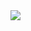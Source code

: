 
<img src="https://capsule-render.vercel.app/api?type=wave&color=auto&height=300&section=header&text=Hey%20there&fontSize=90" />
<!--
**neuralninja27/neuralninja27** is a ✨ _special_ ✨ repository because its `README.md` (this file) appears on your GitHub profile.

Here are some ideas to get you started:

- 🔭 I’m currently working on 
- 🌱 I’m currently learning Python, Machine Learning and Deep Learning
- 👯 I’m looking to collaborate on ...
- 🤔 I’m looking for help with ...
- 💬 Ask me about ...
- 📫 How to reach me: ...
- 😄 Pronouns: ...
- ⚡ Fun fact: ...
-->
# 🔭 I’m currently working on some cool stuff in Python
# 🌱 I’m currently learning Python, Machine Learning and Deep Learning
# 👯 I’m looking to collaborate on projects about Computer Vision, Machine Learning and Deep Learning
<!--
<img height="150em" src="https://github-readme-stats.vercel.app/api?username=neuralninja27&show_icons=true&hide_border=true&&count_private=true&include_all_commits=true" />
-->

